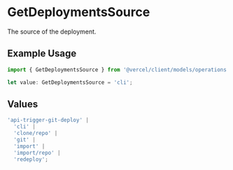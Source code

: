 # GetDeploymentsSource

The source of the deployment.

## Example Usage

```typescript
import { GetDeploymentsSource } from '@vercel/client/models/operations';

let value: GetDeploymentsSource = 'cli';
```

## Values

```typescript
'api-trigger-git-deploy' |
  'cli' |
  'clone/repo' |
  'git' |
  'import' |
  'import/repo' |
  'redeploy';
```
